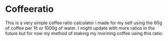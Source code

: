# Coffeeratio

This is a very simple coffee ratio calculator i made for my self using the 60g of coffee per 1lt or 1000g of water. I might update with more ratios in the future but for now my method of making my morining coffee using this ratio. 

